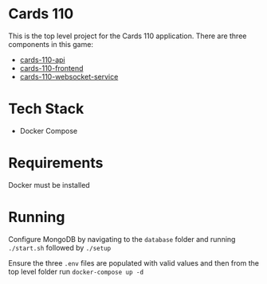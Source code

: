 # Cards 110
This is the top level project for the Cards 110 application. There are three components in this game:

- [cards-110-api](https://github.com/daithihearn/cards-110-api)
- [cards-110-frontend](https://github.com/daithihearn/cards-110-frontend)
- [cards-110-websocket-service](https://github.com/daithihearn/cards-110-websocket-service)

# Tech Stack
- Docker Compose

# Requirements
Docker must be installed

# Running
Configure MongoDB by navigating to the `database` folder and running `./start.sh` followed by `./setup`

Ensure the three `.env` files are populated with valid values and then from the top level folder run `docker-compose up -d`
